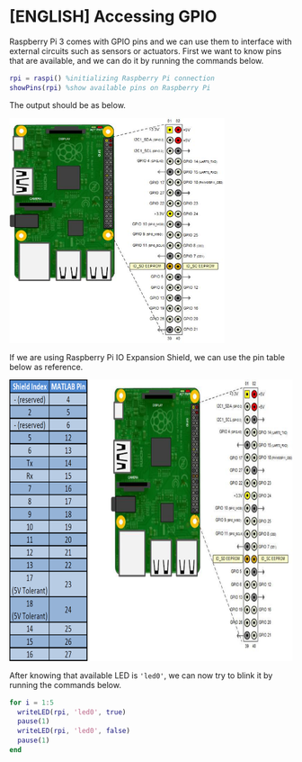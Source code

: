 # [ENGLISH] Accessing GPIO
Raspberry Pi 3 comes with GPIO pins and we can use them to interface with external circuits such as sensors or actuators. First we want to know pins that are available, and we can do it by running the commands below.

```matlab
rpi = raspi() %initializing Raspberry Pi connection
showPins(rpi) %show available pins on Raspberry Pi
```

The output should be as below.

<img src="/images/pins.jpg" height="400">

If we are using Raspberry Pi IO Expansion Shield, we can use the pin table below as reference.

<img src="/images/matlabPins.png" height="500">

After knowing that available LED is ```'led0'```, we can now try to blink it by running the commands below.

```matlab
for i = 1:5
  writeLED(rpi, 'led0', true)
  pause(1)
  writeLED(rpi, 'led0', false)
  pause(1)
end
```

